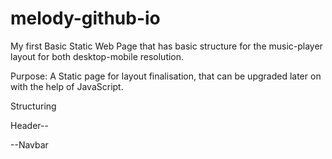 # melody-github-io
My first Basic Static Web Page that has basic structure for the music-player layout for both desktop-mobile resolution.


Purpose:
A Static page for layout finalisation, that can be upgraded later on with the help of JavaScript.

Structuring

Header--

--Navbar 